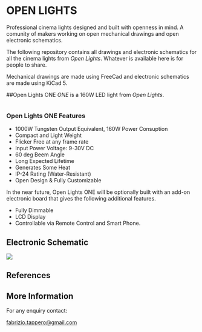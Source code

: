 
# OPEN LIGHTS
Professional cinema lights designed and built with openness in mind. A comunity of makers working on open mechanical drawings and open electronic schematics.

The following repository contains all drawings and electronic schematics for all the cinema lights from *Open Lights*. Whatever is available here is for people to share.

Mechanical drawings are made using FreeCad and electronic schematics are made using KiCad 5.

##Open Lights ONE
*ONE* is a 160W LED light from *Open Lights*.

<p align="center">
  <img src="https://github.com/fabriziotappero/open-lights/blob/master/img/open-lights-ONE.jpg?raw=true" alt=""/>
</p>

### Open Lights ONE Features

- 1000W Tungsten Output Equivalent, 160W Power Consuption
- Compact and Light Weight
- Flicker Free at any frame rate
- Input Power Voltage: 9-30V DC
- 60 deg Beem Angle
- Long Expected Lifetime
- Generates Some Heat
- IP-24 Rating (Water-Resistant)
- Open Design & Fully Customizable

In the near future, Open Lights ONE will be optionally built with an add-on electronic board that gives the following additional features.

- Fully Dimmable
- LCD Display
- Controllable via Remote Control and Smart Phone.

## Electronic Schematic
![][open-lights-ONE-sch]

[open-lights-ONE-sch]: https://github.com/fabriziotappero/open-light/blob/master/IMG/open-lights-ONE-sch.jpeg ""

## References
[KiCad EDA Tool]: (http://kicad-pcb.org/)
[FreeCad Cad Tool]: (https://www.freecadweb.org/)

## More Information
For any enquiry contact:

fabrizio.tappero@gmail.com

